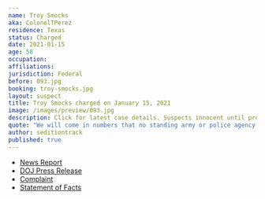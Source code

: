 ```yaml
---
name: Troy Smocks
aka: ColonelTPerez
residence: Texas
status: Charged
date: 2021-01-15
age: 58
occupation:
affiliations:
jurisdiction: Federal
before: 093.jpg
booking: troy-smocks.jpg
layout: suspect
title: Troy Smocks charged on January 15, 2021
image: /images/preview/093.jpg
description: Click for latest case details. Suspects innocent until proven guilty.
quote: "We will come in numbers that no standing army or police agency can match."
author: seditiontrack
published: true
---
```


- [News Report](https://dfw.cbslocal.com/2021/01/19/capitol-rioter-dallas-troy-smocks-plans-return-dc-inauguration-day/)
- [DOJ Press Release](https://www.justice.gov/usao-dc/pr/texas-man-arrested-and-charged-making-threats-regarding-events-us-capitol)
- [Complaint](https://www.justice.gov/opa/page/file/1355891/download)
- [Statement of Facts](https://www.justice.gov/opa/page/file/1355896/download)
